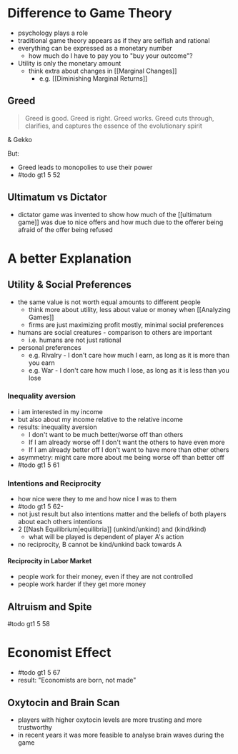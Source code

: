 # Difference to Game Theory
- psychology plays a role
- traditional game theory appears as if they are selfish and rational
- everything can be expressed as a monetary number
	- how much do I have to pay you to "buy your outcome"?
- Utility is only the monetary amount
	- think extra about changes in [[Marginal Changes]]
		- e.g. [[Diminishing Marginal Returns]]

## Greed
> Greed is good. Greed is right. Greed works. Greed cuts through, clarifies, and captures the essence of the evolutionary spirit

&amp; Gekko

But:
- Greed leads to monopolies to use their power
- #todo gt1 5 52

## Ultimatum vs Dictator
- dictator game was invented to show how much of the [[ultimatum game]] was due to nice offers and how much due to the offerer being afraid of the offer being refused

# A better Explanation
## Utility & Social Preferences
 - the same value is not worth equal amounts to different people
	 - think more about utility, less about value or money when [[Analyzing Games]] 
	 - firms are just maximizing profit mostly, minimal social preferences
 - humans are social creatures - comparison to others are important
	 - i.e. humans are not just rational
 - personal preferences
	 - e.g. Rivalry - I don't care how much I earn, as long as it is more than you earn
	 - e.g. War - I don't care how much I lose, as long as it is less than you lose
### Inequality aversion
- i am interested in my income
- but also about my income relative to the relative income
- results: inequality aversion 
	- I don't want to be much better/worse off than others
	- If I am already worse off I don't want the others to have even more
	- If I am already better off I don't want to have more than other others
- asymmetry: might care more about me being worse off than better off
- #todo gt1 5 61

### Intentions and Reciprocity
- how nice were they to me and how nice I was to them
- #todo gt1 5 62-
- not just result but also intentions matter and the beliefs of both players about each others intentions
- 2 [[Nash Equilibrium|equilibria]] (unkind/unkind) and (kind/kind)
	- what will be played is dependent of player A's action
- no reciprocity, B cannot be kind/unkind back towards A

#### Reciprocity in Labor Market
- people work for their money, even if they are not controlled
- people work harder if they get more money

## Altruism and Spite
#todo gt1 5 58

# Economist Effect
- #todo gt1 5 67
- result: "Economists are born, not made"

## Oxytocin and Brain Scan
- players with higher oxytocin levels are more trusting and more trustworthy
- in recent years it was more feasible to analyse brain waves during the game

